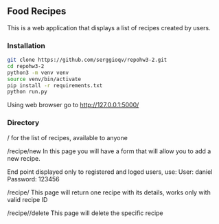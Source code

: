 ## Food Recipes

This is a web application that displays a list of recipes created by users.

### Installation

```bash
git clone https://github.com/serggioqv/repohw3-2.git
cd repohw3-2
python3 -m venv venv
source venv/bin/activate
pip install -r requirements.txt
python run.py

```
Using web browser go to http://127.0.0.1:5000/

### Directory

/ 
for the list of recipes, available to anyone
	
/recipe/new
In this page you will have a form that will allow you to add a new recipe.

End point displayed only to registered and loged users, use:
User: daniel
Password: 123456

/recipe/<integer>
This page will return one recipe with its details, works only with valid recipe ID 

/recipe/<integer>/delete
This page will delete the specific recipe
